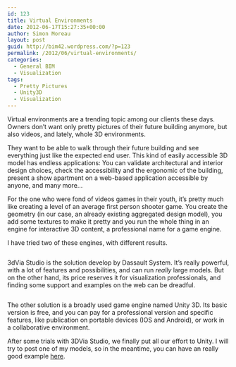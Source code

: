 ```yaml
---
id: 123
title: Virtual Environments
date: 2012-06-17T15:27:35+00:00
author: Simon Moreau
layout: post
guid: http://bim42.wordpress.com/?p=123
permalink: /2012/06/virtual-environments/
categories:
  - General BIM
  - Visualization
tags:
  - Pretty Pictures
  - Unity3D
  - Visualization
---
```

Virtual environments are a trending topic among our clients these days. Owners don&#8217;t want only pretty pictures of their future building anymore, but also videos, and lately, whole 3D environments.

They want to be able to walk through their future building and see everything just like the expected end user. This kind of easily accessible 3D model has endless applications: You can validate architectural and interior design choices, check the accessibility and the ergonomic of the building, present a show apartment on a web-based application accessible by anyone, and many more&#8230;

For the one who were fond of videos games in their youth, it’s pretty much like creating a level of an average first person shooter game. You create the geometry (in our case, an already existing aggregated design model), you add some textures to make it pretty and you run the whole thing in an engine for interactive 3D content, a professional name for a game engine.

I have tried two of these engines, with different results.

![<img class="aligncenter size-full wp-image-124" title="studio_logo3" src="http://bim42.com/wp-content/uploads/2012/06/studio_logo3.jpg" alt="" width="300" height="70" />](http://bim42.com/wp-content/uploads/2012/06/studio_logo3.jpg)

3dVia Studio is the solution develop by Dassault System. It&#8217;s really powerful, with a lot of features and possibilities, and can run _really_ large models. But on the other hand, its price reserves it for visualization professionals, and finding some support and examples on the web can be dreadful.

![<img class="aligncenter size-full wp-image-125" title="unity-logo" src="http://bim42.com/wp-content/uploads/2012/06/unity-logo.jpg" alt="" width="300" height="112" />](http://bim42.com/wp-content/uploads/2012/06/unity-logo.jpg)

The other solution is a broadly used game engine named Unity 3D. Its basic version is free, and you can pay for a professional version and specific features, like publication on portable devices (IOS and Android), or work in a collaborative environment.

After some trials with 3DVia Studio, we finally put all our effort to Unity. I will try to post one of my models, so in the meantime, you can have an really good example [here](http://www.tetravol.com/tetravol/clients/villamare/ "Villa Mare").